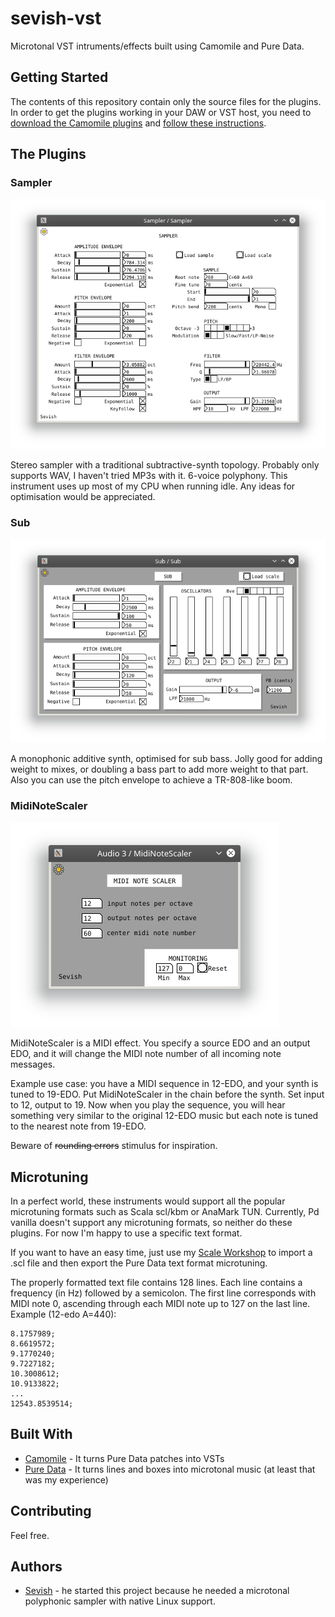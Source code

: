 # sevish-vst

Microtonal VST intruments/effects built using Camomile and Pure Data.

## Getting Started

The contents of this repository contain only the source files for the plugins. In order to get the plugins working in your DAW or VST host, you need to [download the Camomile plugins](https://github.com/pierreguillot/Camomile/releases/latest) and [follow these instructions](https://github.com/pierreguillot/Camomile/wiki/How-to-generate-plugins).

## The Plugins

### Sampler

![A screenshot of the Sampler plugin](Sampler/Sampler.png)

Stereo sampler with a traditional subtractive-synth topology. Probably only supports WAV, I haven't tried MP3s with it. 6-voice polyphony. This instrument uses up most of my CPU when running idle. Any ideas for optimisation would be appreciated.

### Sub

![A screenshot of the Sub plugin](Sub/Sub.png)

A monophonic additive synth, optimised for sub bass. Jolly good for adding weight to mixes, or doubling a bass part to add more weight to that part. Also you can use the pitch envelope to achieve a TR-808-like boom.

### MidiNoteScaler

![A screenshot of the MidiNoteScaler plugin](MidiNoteScaler/MidiNoteScaler.png)

MidiNoteScaler is a MIDI effect. You specify a source EDO and an output EDO, and it will change the MIDI note number of all incoming note messages.

Example use case: you have a MIDI sequence in 12-EDO, and your synth is tuned to 19-EDO. Put MidiNoteScaler in the chain before the synth. Set input to 12, output to 19. Now when you play the sequence, you will hear something very similar to the original 12-EDO music but each note is tuned to the nearest note from 19-EDO.

Beware of ~~rounding errors~~ stimulus for inspiration.

## Microtuning

In a perfect world, these instruments would support all the popular microtuning formats such as Scala scl/kbm or AnaMark TUN. Currently, Pd vanilla doesn't support any microtuning formats, so neither do these plugins. For now I'm happy to use a specific text format.

If you want to have an easy time, just use my [Scale Workshop](http://sevish.com/scaleworkshop) to import a .scl file and then export the Pure Data text format microtuning.

The properly formatted text file contains 128 lines. Each line contains a frequency (in Hz) followed by a semicolon. The first line corresponds with MIDI note 0, ascending through each MIDI note up to 127 on the last line. Example (12-edo A=440):

```
8.1757989;
8.6619572;
9.1770240;
9.7227182;
10.3008612;
10.9133822;
...
12543.8539514;
```

## Built With

* [Camomile](https://github.com/pierreguillot/Camomile/) - It turns Pure Data patches into VSTs
* [Pure Data](https://puredata.info/) - It turns lines and boxes into microtonal music (at least that was my experience)

## Contributing

Feel free.

## Authors

* [Sevish](http://sevish.com) - he started this project because he needed a microtonal polyphonic sampler with native Linux support.
